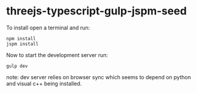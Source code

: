# threejs-typescript-gulp-jspm-seed

To install open a terminal and run:

	npm install
	jspm install
	
Now to start the development server run:

	gulp dev
	
	
note: dev server relies on browser sync which seems to depend on python and visual c++ being installed.	